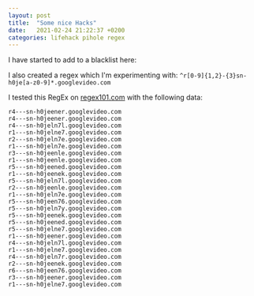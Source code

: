 ```yaml
---
layout: post
title:  "Some nice Hacks"
date:   2021-02-24 21:22:37 +0200
categories: lifehack pihole regex
---
```


I have started to add to a blacklist here:

<script src="https://gist.github.com/sysarcher/aea195d78f6ed5e3ca815a999f8707a7.js"></script>

I also created a regex which I'm experimenting with: `^r[0-9]{1,2}-{3}sn-h0je[a-z0-9]*.googlevideo.com`

I tested this RegEx on [regex101.com](https://regex101.com) with the following data:

```
r4---sn-h0jeener.googlevideo.com
r4---sn-h0jeener.googlevideo.com
r4---sn-h0jeln7l.googlevideo.com
r1---sn-h0jelne7.googlevideo.com
r2---sn-h0jeln7e.googlevideo.com
r1---sn-h0jeln7e.googlevideo.com
r3---sn-h0jeenle.googlevideo.com
r1---sn-h0jeenle.googlevideo.com
r5---sn-h0jeened.googlevideo.com
r1---sn-h0jeenek.googlevideo.com
r5---sn-h0jeln7l.googlevideo.com
r2---sn-h0jeenle.googlevideo.com
r1---sn-h0jeln7e.googlevideo.com
r5---sn-h0jeen76.googlevideo.com
r5---sn-h0jeln7y.googlevideo.com
r5---sn-h0jeenek.googlevideo.com
r5---sn-h0jeened.googlevideo.com
r5---sn-h0jelne7.googlevideo.com
r1---sn-h0jeener.googlevideo.com
r4---sn-h0jeln7l.googlevideo.com
r1---sn-h0jelne7.googlevideo.com
r4---sn-h0jeln7r.googlevideo.com
r2---sn-h0jeenek.googlevideo.com
r6---sn-h0jeen76.googlevideo.com
r3---sn-h0jeener.googlevideo.com
r1---sn-h0jelne7.googlevideo.com
```
